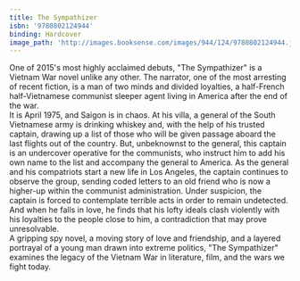 ```yaml
---
title: The Sympathizer
isbn: '9780802124944'
binding: Hardcover
image_path: 'http://images.booksense.com/images/944/124/9780802124944.jpg'
---
```



One of 2015's most highly acclaimed debuts, "The Sympathizer" is a Vietnam War novel unlike any other. The narrator, one of the most arresting of recent fiction, is a man of two minds and divided loyalties, a half-French half-Vietnamese communist sleeper agent living in America after the end of the war.&nbsp;
<br>It is April 1975, and Saigon is in chaos. At his villa, a general of the South Vietnamese army is drinking whiskey and, with the help of his trusted captain, drawing up a list of those who will be given passage aboard the last flights out of the country. But, unbeknownst to the general, this captain is an undercover operative for the communists, who instruct him to add his own name to the list and accompany the general to America. As the general and his compatriots start a new life in Los Angeles, the captain continues to observe the group, sending coded letters to an old friend who is now a higher-up within the communist administration. Under suspicion, the captain is forced to contemplate terrible acts in order to remain undetected. And when he falls in love, he finds that his lofty ideals clash violently with his loyalties to the people close to him, a contradiction that may prove unresolvable.&nbsp;
<br>A gripping spy novel, a moving story of love and friendship, and a layered portrayal of a young man drawn into extreme politics, "The Sympathizer" examines the legacy of the Vietnam War in literature, film, and the wars we fight today.